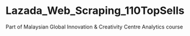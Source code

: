 # Lazada_Web_Scraping_110TopSells
Part of Malaysian Global Innovation &amp; Creativity Centre Analytics course
